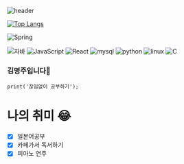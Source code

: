 ![header](https://capsule-render.vercel.app/api?type=rounded&color=d8dfdb&height=150&section=header&text=Github%20by%20MJ&fontSize=70&fontColor=2e92d5)

[![Top Langs](https://github-readme-stats.vercel.app/api/top-langs/?username=kim-myeongju)](https://github.com/kim-myeongju/github-readme-stats)

![Spring](https://img.shields.io/badge/-Spring-6DB33F?style=for-the-badge&logo=Spring&logoColor=white)

![자바](https://img.shields.io/badge/-자바-007396?style=flat&logo=Java&logoColor=ffffff)
![JavaScript](https://img.shields.io/badge/-JavaScript-3178C6?style=flat-square&logo=JavaScript&logoColor=white)
![React](https://img.shields.io/badge/-React-FD5750?style=flat-square&logo=React&logoColor=magenta)
![mysql](https://img.shields.io/badge/-mysql-1F305F?style=flat-square&logo=mysql&logoColor=white)
![python](https://img.shields.io/badge/-python-1F305F?style=flat-square&logo=python&logoColor=white)
![linux](https://img.shields.io/badge/-linux-1F305F?style=flat-square&logo=linux&logoColor=white)
![C](https://img.shields.io/badge/-C-123456?style=flat-square&logo=C&logoColor=black)


### 김명주입니다💖

```
print('끊임없이 공부하기');
```

# 나의 취미 :joy: <br>
- [x] 일본어공부 <br>
- [x] 카페가서 독서하기 <br>
- [x] 피아노 연주 <br>
